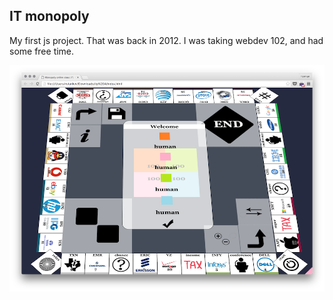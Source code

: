 IT monopoly
-----------

My first js project. That was back in 2012. I was taking webdev 102, and had some free time.

![screenshot](screenshot.png)

